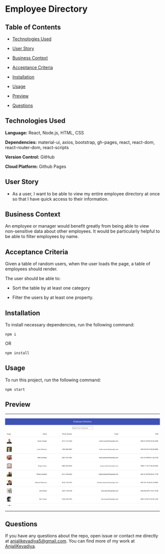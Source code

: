 # Employee Directory

## Table of Contents

- [Technologies Used](#technologies-used)

- [User Story](#user-story)

- [Business Context](#business-context)

- [Acceptance Criteria](#acceptance-criteria)

- [Installation](#installation)

- [Usage](#usage)

- [Preview](#preview)

- [Questions](#questions)

## Technologies Used

**Language:** React, Node.js, HTML, CSS

**Dependencies:** material-ui, axios, bootstrap, gh-pages, react, react-dom, react-router-dom, react-scripts

**Version Control:** GitHub

**Cloud Platform:** Github Pages

## User Story

- As a user, I want to be able to view my entire employee directory at once so that I have quick access to their information.

## Business Context

An employee or manager would benefit greatly from being able to view non-sensitive data about other employees. It would be particularly helpful to be able to filter employees by name.

## Acceptance Criteria

Given a table of random users, when the user loads the page, a table of employees should render.

The user should be able to:

- Sort the table by at least one category

- Filter the users by at least one property.

## Installation

To install necessary dependencies, run the following command:

```
npm i
```

OR

```
npm install
```

## Usage

To run this project, run the following command:

```
npm start
```

## Preview

---

<img src="./public/images/home.png">

---

## Questions

If you have any questions about the repo, open issue or contact me directly at [anjalikevadiya5@gmail.com](anjalikevadiya5@gmail.com). You can find more of my work at [AnjaliKevadiya](https://github.com/AnjaliKevadiya).
